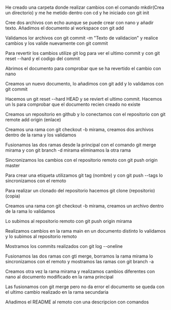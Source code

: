He creado una carpeta donde realizar cambios con el comando mkdir(Crea un directorio) y me he metido dentro con cd y he iniciado con git init

Cree dos archivos con echo aunque se puede crear con nano y añadir texto. Añadimos el documento al workspace con git add

Validamos lor archivos con git commit -m "Texto de validacion" y realice cambios y los valide nuevamente con git commit

Para revertir los cambios utilize git log para ver el ultimo commit y con git reset --hard y el codigo del commit

Abrimos el documento para comprobar que se ha revertido el cambio con nano

Creamos un nuevo documento, lo añadimos con git add y lo validamos con git commit

Hacemos un git reset --hard HEAD y se reviert el ultimo commit. Hacemos un ls para comprobar que el documento recien creado no existe

Creamos un repositorio en github y lo conectamos con el repositorio con git remote add origin (enlace)

Creamos una rama con git checkout -b mirama, creamos dos archivos dentro de la rama y los validamos

Fusionamos las dos ramas desde la principal con el comando git merge mirama y con git branch -d mirama eliminamos la otra rama

Sincronizamos los cambios con el repositorio remoto con git push origin master

Para crear una etiqueta utilizamos git tag (nombre) y con git push --tags lo sincronizamos con el remoto

Para realizar un clonado del repositorio hacemos git clone (repositorio) (copia)

Creamos una rama con git checkout -b mirama, creamos un archivo dentro de la rama lo validamos 

Lo subimos al repositorio remoto con git push origin mirama

Realizamos cambios en la rama main en un documento distinto lo validamos y lo subimos al repositorio remoto

Mostramos los commits realizados con git log --oneline

Fusionamos las dos ramas con gti merge, borramos la rama mirama lo sincronizamos con el remoto y mostramos las ramas con git branch -a

Creamos otra vez la rama mirama y realizamos cambios diferentes con nano al documento modificado en la rama principal

Las fusionamos con git merge pero no da error el documento se queda con el ultimo cambio realizado en la rama secundaria

Añadimos el README al remoto con una descripcion con comandos
